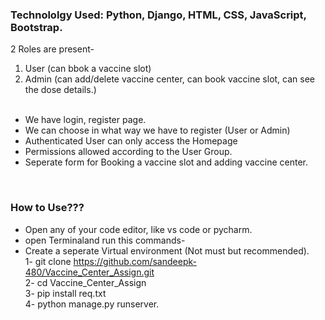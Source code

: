 <h3>Technololgy Used: Python, Django, HTML, CSS, JavaScript, Bootstrap.</h3>

2 Roles are present- <br>
1) User (can bbok a vaccine slot) <br>
2) Admin (can add/delete vaccine center, can book vaccine slot, can see the dose details.) <br><br>

- We have login, register page. <br>
- We can choose in what way we have to register (User or Admin)<br>
- Authenticated User can only access the Homepage<br>
- Permissions allowed according to the User Group.<br>
- Seperate form for Booking a vaccine slot and adding vaccine center.<br>
<br>
<h3>How to Use???</h3>

- Open any of your code editor, like vs code or pycharm.<br>
- open Terminaland run this commands-<br>
- Create a seperate Virtual environment (Not must but recommended). <br>
1- git clone https://github.com/sandeepk-480/Vaccine_Center_Assign.git<br>
2- cd Vaccine_Center_Assign<br>
3- pip install req.txt<br>
4- python manage.py runserver.<br>
